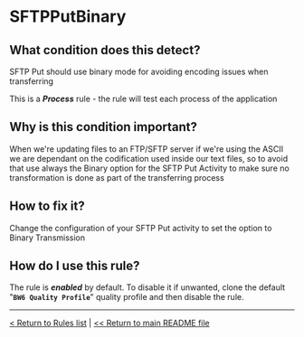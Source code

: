 # SFTPPutBinary

## What condition does this detect?

SFTP Put should use binary mode for avoiding encoding issues when transferring

This is a ***Process*** rule - the rule will test each process of the application

## Why is this condition important?

When we're updating files to an FTP/SFTP server if we're using the ASCII we are dependant on the codification used inside our text files, so to avoid that use always the Binary option for the SFTP Put Activity to make sure no transformation is done as part of the transferring process

## How to fix it?

Change the configuration of your SFTP Put activity to set the option to Binary Transmission

## How do I use this rule?

The rule is **_enabled_** by default. To disable it if unwanted, clone the default "**`BW6 Quality Profile`**" quality profile and then disable the rule.

---
[< Return to Rules list](./RULES.md) |  [<< Return to main README file](../../../README.md)
